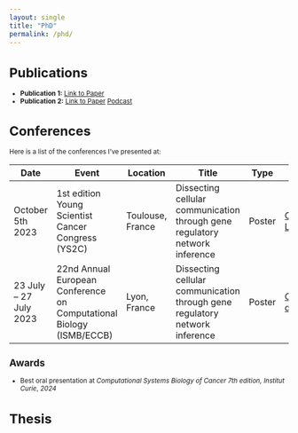 ```yaml
---
layout: single
title: "PhD"
permalink: /phd/
---
```


<small>
  
# Publications

- **Publication 1:** [Link to Paper](#)
- **Publication 2:** [Link to Paper](#)
[Podcast](https://example.com/podcast_ml_healthcare.wav)

# Conferences

Here is a list of the conferences I’ve presented at:

| Date       | Event                        | Location        | Title                       | Type   | Details |
|------------|------------------------------|-----------------|-----------------------------|--------|---------|
| October 5th 2023 | 1st edition Young Scientist Cancer Congress (YS2C) | Toulouse, France | Dissecting cellular communication through gene regulatory network inference | Poster | [Conference Link](https://www.crct-inserm.fr/en/ys2c_gso/) |
| 23 July – 27 July 2023 | 22nd Annual European Conference on Computational Biology (ISMB/ECCB) | Lyon, France | Dissecting cellular communication through gene regulatory network inference | Poster  | [Conference details](https://www.iscb.org/ismbeccb2023) |

## Awards

- Best oral presentation at *Computational Systems Biology of Cancer 7th edition, Institut Curie*, *2024*

# Thesis

</small>





